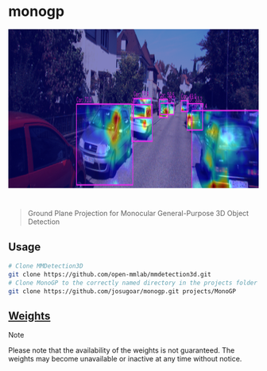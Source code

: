 # monogp

<p align="center">
  <img src="assets/monogp.png" alt="monogp" width="1280" height="320" />
</p>

<h1></h1>

> Ground Plane Projection for Monocular General-Purpose 3D Object Detection

## Usage

```sh
# Clone MMDetection3D
git clone https://github.com/open-mmlab/mmdetection3d.git
# Clone MonoGP to the correctly named directory in the projects folder
git clone https://github.com/josugoar/monogp.git projects/MonoGP
```

## [Weights](https://drive.google.com/drive/folders/1ce1w8c4vzSpj-GNz3PPrfdEepjvrQQDm?usp=sharing)

> [!NOTE]  
> Please note that the availability of the weights is not guaranteed. The weights may become unavailable or inactive at any time without notice.
